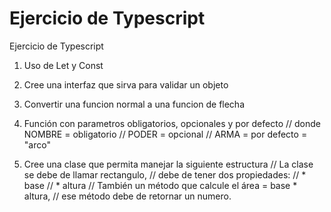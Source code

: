 # Ejercicio de Typescript
Ejercicio de Typescript

1) Uso de Let y Const

2) Cree una interfaz que sirva para validar un objeto

3) Convertir una funcion normal a una funcion de flecha

4) Función con parametros obligatorios, opcionales y por defecto
// donde NOMBRE = obligatorio
//       PODER  = opcional
//       ARMA   = por defecto = "arco"


5) Cree una clase que permita manejar la siguiente estructura
// La clase se debe de llamar rectangulo,
// debe de tener dos propiedades:
//   * base
//   * altura
// También un método que calcule el área  =  base * altura,
// ese método debe de retornar un numero.
